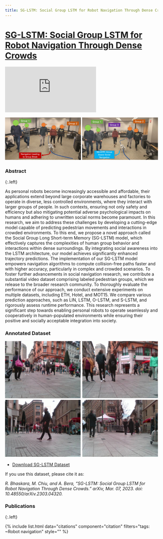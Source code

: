 ```yaml
---
title: SG-LSTM: Social Group LSTM for Robot Navigation Through Dense Crowds
---
```


# [SG-LSTM: Social Group LSTM for Robot Navigation Through Dense Crowds](https://arxiv.org/abs/2303.04320)


<!-- <p style="text-align:center;">
<img src="/images/research/sg-lstm-cover1.jpeg" alt="drawing" width="500"/>
<br>
<img src="/images/research/sg-lstm-cover2.jpeg" alt="drawing" width="600"/> -->
<!-- </p> -->

<!-- ![affect2mm](/images/research/sg-lstm-cover1.jpeg) -->


<div class="embeded-video">
    <iframe src="https://www.youtube-nocookie.com/embed/p3i2XjWnOFo" title="YouTube video player" frameborder="0" allow="accelerometer; autoplay; clipboard-write; encrypted-media; gyroscope; picture-in-picture; web-share" allowfullscreen></iframe>
</p>

![affect2mm](/images/research/sg-lstm-cover2.jpeg)

### Abstract
{:.left}

As personal robots become increasingly accessible and affordable, their applications extend beyond large corporate warehouses and factories to operate in diverse, less controlled environments, where they interact with larger groups of people. In such contexts, ensuring not only safety and efficiency but also mitigating potential adverse psychological impacts on humans and adhering to unwritten social norms become paramount. In this research, we aim to address these challenges by developing a cutting-edge model capable of predicting pedestrian movements and interactions in crowded environments. To this end, we propose a novel approach called the Social Group Long Short-term Memory (SG-LSTM) model, which effectively captures the complexities of human group behavior and interactions within dense surroundings. By integrating social awareness into the LSTM architecture, our model achieves significantly enhanced trajectory predictions. The implementation of our SG-LSTM model empowers navigation algorithms to compute collision-free paths faster and with higher accuracy, particularly in complex and crowded scenarios. To foster further advancements in social navigation research, we contribute a substantial video dataset comprising labeled pedestrian groups, which we release to the broader research community. To thoroughly evaluate the performance of our approach, we conduct extensive experiments on multiple datasets, including ETH, Hotel, and MOT15. We compare various prediction approaches, such as LIN, LSTM, O-LSTM, and S-LSTM, and rigorously assess runtime performance. This research represents a significant step towards enabling personal robots to operate seamlessly and cooperatively in human-populated environments while ensuring their positive and socially acceptable integration into society.

### Annotated Dataset
![affect2mm](/images/research/sg-lstm-dataset-preview.png)

* [Download SG-LSTM Dataset](https://www.cs.purdue.edu/homes/bhaskarr/sg_lstm_dataset.html)

If you use this dataset, please cite it as:

*R. Bhaskara, M. Chiu, and A. Bera, “SG-LSTM: Social Group LSTM for Robot Navigation Through Dense Crowds.” arXiv, Mar. 07, 2023. doi: 10.48550/arXiv.2303.04320.*


### Publications
{:.left}

{%  include list.html 
    data="citations" 
    component="citation" 
    filters="tags: ~Robot navigation"
    style="" 
%}
